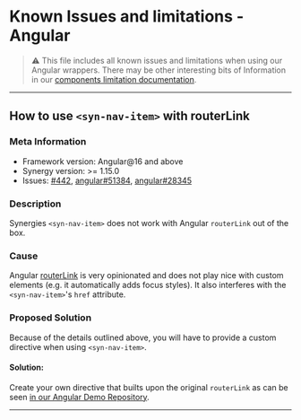 # Known Issues and limitations - Angular

> ⚠️ This file includes all known issues and limitations when using our Angular wrappers.
> There may be other interesting bits of Information in our [components limitation documentation](https://synergy-design-system.github.io/?path=/docs/limitations-components--docs).

---

## How to use `<syn-nav-item>` with routerLink

### Meta Information

- Framework version: Angular@16 and above
- Synergy version: >= 1.15.0
- Issues: [#442](https://github.com/synergy-design-system/synergy-design-system/issues/442), [angular#51384](https://github.com/angular/angular/issues/51384), [angular#28345](https://github.com/angular/angular/issues/28345)

### Description

Synergies `<syn-nav-item>` does not work with Angular `routerLink` out of the box.

### Cause

Angular [routerLink](https://v17.angular.io/api/router/RouterLink) is very opinionated and does not play nice with custom elements (e.g. it automatically adds focus styles). It also interferes with the `<syn-nav-item>`'s `href` attribute.

### Proposed Solution

Because of the details outlined above, you will have to provide a custom directive when using `<syn-nav-item>`.

#### Solution:

Create your own directive that builts upon the original `routerLink` as can be seen [in our Angular Demo Repository](https://github.com/synergy-design-system/synergy-design-system/commit/10cb7fc47c951a9dfb0ea1f6070780262c0632c4#diff-6e0efa9162f915825307fe7e43299d0d492102de8759c191a8b898fd6bfc9069).

---
